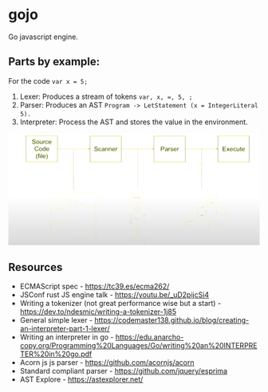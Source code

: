 # gojo

Go javascript engine.

## Parts by example:

For the code `var x = 5;`

1. Lexer: Produces a stream of tokens `var, x, =, 5, ;`
2. Parser: Produces an AST `Program -> LetStatement (x = IntegerLiteral 5).`
3. Interpreter: Process the AST and stores the value in the environment.

![img.png](img.png)

## Resources

- ECMAScript spec - https://tc39.es/ecma262/
- JSConf rust JS engine talk - https://youtu.be/_uD2pijcSi4
- Writing a tokenizer (not great performance wise but a start) - https://dev.to/ndesmic/writing-a-tokenizer-1j85
- General simple lexer - https://codemaster138.github.io/blog/creating-an-interpreter-part-1-lexer/
- Writing an interpreter in go - https://edu.anarcho-copy.org/Programming%20Languages/Go/writing%20an%20INTERPRETER%20in%20go.pdf
- Acorn js js parser - https://github.com/acornjs/acorn
- Standard compliant parser - https://github.com/jquery/esprima
- AST Explore - https://astexplorer.net/
